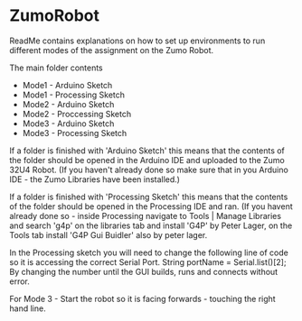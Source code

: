 # ZumoRobot

ReadMe contains explanations on how to set up environments to run different modes of the assignment on the Zumo Robot. 

The main folder contents
 - Mode1 - Arduino Sketch
 - Mode1 - Processing Sketch
 - Mode2 - Arduino Sketch
 - Mode2 - Proccessing Sketch
 - Mode3 - Arduino Sketch
 - Mode3 - Processing Sketch
 
 If a folder is finished with 'Arduino Sketch' this means that the contents of the folder should be opened in the Arduino IDE and uploaded to the Zumo 32U4 Robot.
 (If you haven't already done so make sure that in you Arduino IDE - the Zumo Libraries have been installed.)
 
 If a folder is finished with 'Processing Sketch' this means that the contents of the folder should be opened in the Processing IDE and ran. 
 (If you havent already done so - inside Processing navigate to Tools | Manage Libraries and search 'g4p' on the libraries tab and install 'G4P' by Peter Lager,
 on the Tools tab install 'G4P Gui Buidler' also by peter lager.
 
 In the Processing sketch you will need to change the following line of code so it is accessing the correct Serial Port. 
 String portName = Serial.list()[2];
 By changing the number until the GUI builds, runs and connects without error. 
 
 For Mode 3 - 
 Start the robot so it is facing forwards - touching the right hand line.
 
 
